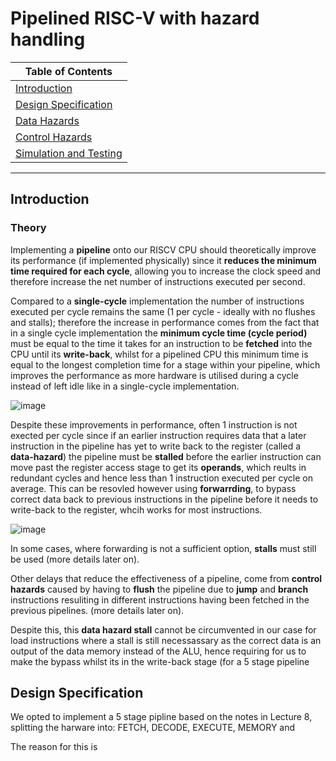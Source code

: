 # Pipelined RISC-V with hazard handling

| Table of Contents |
|-|
| [Introduction](#Introduction) |
| [Design Specification](#Design-Specification) |
| [Data Hazards](#data-hazards) |
| [Control Hazards](#control-hazards) |
| [Simulation and Testing](#simulation-and-testing) |

---
## Introduction

### Theory
Implementing a **pipeline** onto our RISCV CPU should theoretically improve its performance (if implemented physically) since it **reduces the minimum time required for each cycle**, allowing you to increase the clock speed and therefore increase the net number of instructions executed per second.

Compared to a **single-cycle** implementation the number of instructions executed per cycle remains the same (1 per cycle - ideally with no flushes and stalls); therefore the increase in performance comes from the fact that in a single cycle implementation the **minimum cycle time (cycle period)** must be equal to the time it takes for an instruction to be **fetched** into the CPU until its **write-back**, whilst for a pipelined CPU this minimum time is equal to the longest completion time for a stage within your pipeline, which improves the performance as more hardware is utilised during a cycle instead of left idle like in a single-cycle implementation.

![image](https://github.com/user-attachments/assets/69a261f9-3c5c-486e-bd6b-16255e68db99)

Despite these improvements in performance, often 1 instruction is not exected per cycle since if an earlier instruction requires data that a later instruction in the pipeline has yet to write back to the register (called a **data-hazard**) the pipeline must be **stalled** before the earlier instruction can move past the register access stage to get its **operands**, which reults in redundant cycles and hence less than 1 instruction executed per cycle on average. This can be resovled however using **forwarrding**, to bypass correct data back to previous instructions in the pipeline before it needs to write-back to the register, whcih works for most instructions.

![image](https://github.com/user-attachments/assets/7e62a1f4-4160-4331-a2c4-111906b1f817)

In some cases, where forwarding is not a sufficient option, **stalls** must still be used (more details later on).

Other delays that reduce the effectiveness of a pipeline, come from **control hazards** caused by having to **flush** the pipeline due to **jump** and **branch** instructions resuliting in different instructions having been fetched in the previous pipelines. (more details later on).

Despite this, this **data hazard stall** cannot be circumvented in our case for load instructions where a stall is still necessassary as the correct data is an output of the data memory instead of the ALU, hence requiring for us to make the bypass whilst its in the write-back stage (for a 5 stage pipeline

## Design Specification
We opted to implement a 5 stage pipline based on the notes in Lecture 8, splitting the harware into: FETCH, DECODE, EXECUTE, MEMORY and 


The reason for this is
